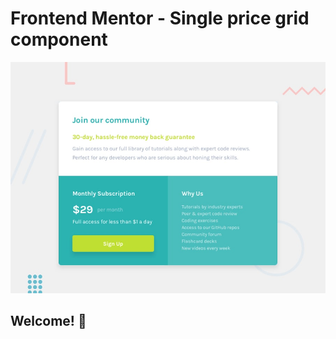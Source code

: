 # Frontend Mentor - Single price grid component

![Design preview for the Single price grid component coding challenge](/public/design/desktop-preview.jpg)

## Welcome! 👋
